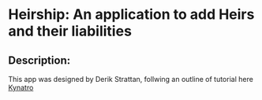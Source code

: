 # Heirship: An application to add Heirs and their liabilities

## Description:
This app was designed by Derik Strattan, follwing an outline of tutorial here [Kynatro](http://kynatro.com/blog/2012/12/16/building-a-has_many-through-model-relationship-and-form-with-cocoon/)
